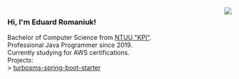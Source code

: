 <img align="right" src="https://i.pinimg.com/originals/f0/f0/d9/f0f0d932d6e39c7af5aa305cbd8da735.gif"/>

<div>
  <h3>Hi, I'm Eduard Romaniuk!</h3>
  <p>
    Bachelor of Computer Science from <a href="https://kpi.ua/en" targer="_blank">NTUU "KPI"</a>.<br/>
    Professional Java Programmer since 2019.<br/>
    Currently studying for AWS certifications.<br/>
    Projects:<br/>
    > <a style="block: inline-block" href="https://github.com/eduard-romanyuk/turbosms-spring-boot-starter">turbosms-spring-boot-starter</a>
  </p>
</div> 
